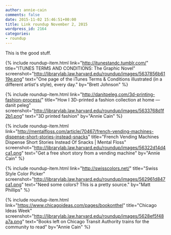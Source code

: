 ```yaml
---
author: annie-cain
comments: false
date: 2015-11-02 15:46:51+00:00
title: Link roundup November 2, 2015
wordpress_id: 2164
categories:
- roundup
---
```


This is the good stuff.

{% include roundup-item.html
  link="http://itunestandc.tumblr.com/"
  title="ITUNES TERMS AND CONDITIONS: The Graphic Novel"
  screenshot="http://librarylab.law.harvard.edu/roundup/images/5637856b6119e.png"
  text="One page of the iTunes Terms & Conditions illustrated (in a different artist's style), every day."
  by="Brett Johnson"
%}

{% include roundup-item.html
  link="http://danitpeleg.com/3d-printing-fashion-process/"
  title="How I 3D-printed a fashion collection at home — danit peleg"
  screenshot="http://librarylab.law.harvard.edu/roundup/images/5633768d1f2b1.png"
  text="3D printed fashion"
  by="Annie Cain"
%}

{% include roundup-item.html
  link="http://mentalfloss.com/article/70467/french-vending-machines-dispense-short-stories-instead-snacks"
  title="French Vending Machines Dispense Short Stories Instead Of Snacks | Mental Floss"
  screenshot="http://librarylab.law.harvard.edu/roundup/images/56322d14d4ca1.png"
  text="Get a free short story from a vending machine"
  by="Annie Cain"
%}

{% include roundup-item.html
  link="http://swisscolors.net/"
  title="Swiss Style Color Picker"
  screenshot="http://librarylab.law.harvard.edu/roundup/images/562961d847ca1.png"
  text="Need some colors? This is a pretty source."
  by="Matt Phillips"
%}

{% include roundup-item.html
  link="https://www.chicagoideas.com/pages/bookonthel"
  title="Chicago Ideas Week"
  screenshot="http://librarylab.law.harvard.edu/roundup/images/5628ef5f48a7a.png"
  text="Books left on Chicago Transit Authority trains for the community to read"
  by="Annie Cain"
%}

